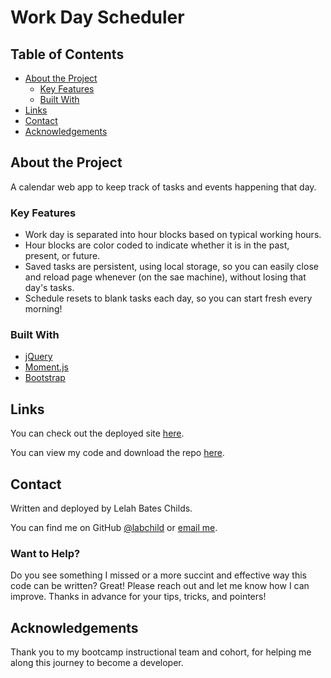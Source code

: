 # Work Day Scheduler 

## Table of Contents
* [About the Project](#abouttheproject)
    * [Key Features](#keyfeatures)
    * [Built With](#builtwith)
* [Links](#links)
* [Contact](#contact)
* [Acknowledgements](#acknowledgements)

## About the Project
A calendar web app to keep track of tasks and events happening that day.

### Key Features
* Work day is separated into hour blocks based on typical working hours.
* Hour blocks are color coded to indicate whether it is in the past, present, or future.
* Saved tasks are persistent, using local storage, so you can easily close and reload page whenever (on the sae machine), without losing that day's tasks.
* Schedule resets to blank tasks each day, so you can start fresh every morning!

### Built With
* [jQuery](https://jquery.com/)
* [Moment.js](https://momentjs.com/docs/)
* [Bootstrap](https://getbootstrap.com/)


## Links
You can check out the deployed site [here]().

You can view my code and download the repo [here]().

## Contact
Written and deployed by Lelah Bates Childs.

You can find me on GitHub [@labchild](https://github.com/labchild) or [email me](labchilds@gmail.com).

### Want to Help?
Do you see something I missed or a more succint and effective way this code can be written? Great! Please reach out and let me know how I can improve. Thanks in advance for your tips, tricks, and pointers!

## Acknowledgements
Thank you to my bootcamp instructional team and cohort, for helping me along this journey to become a developer.
